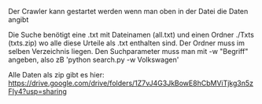 Der Crawler kann gestartet werden wenn man oben in der Datei die Daten angibt

Die Suche benötigt eine .txt mit Dateinamen (all.txt) und einen Ordner ./Txts (txts.zip) wo alle diese Urteile als .txt enthalten sind. Der Ordner muss im selben Verzeichnis liegen. Den Suchparameter muss man mit -w "Begriff" angeben, also zB 'python search.py -w Volkswagen'

Alle Daten als zip gibt es hier:
https://drive.google.com/drive/folders/1Z7vJ4G3JkBowE8hCbMViTjkg3n5zFIy4?usp=sharing
